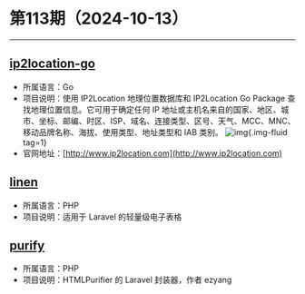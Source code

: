 # 第113期（2024-10-13）

---
## [ip2location-go](https://github.com/ip2location/ip2location-go)
- 所属语言：Go
- 项目说明：使用 IP2Location 地理位置数据库和 IP2Location Go Package 查找地理位置信息。它可用于确定任何 IP 地址或主机名来自的国家、地区、城市、坐标、邮编、时区、ISP、域名、连接类型、区号、天气、MCC、MNC、移动品牌名称、海拔、使用类型、地址类型和 IAB 类别。
![img](https://mirror.ghproxy.com/https://raw.githubusercontent.com/xiaoxuan6/weekly/main/docs/static/images/2024-10-13/1728813681.png){.img-fluid tag=1}
- 官网地址：[http://www.ip2location.com](http://www.ip2location.com)

## [linen](https://github.com/glhd/linen)
- 所属语言：PHP
- 项目说明：适用于 Laravel 的轻量级电子表格

## [purify](https://github.com/stevebauman/purify)
- 所属语言：PHP
- 项目说明：HTMLPurifier 的 Laravel 封装器，作者 ezyang
